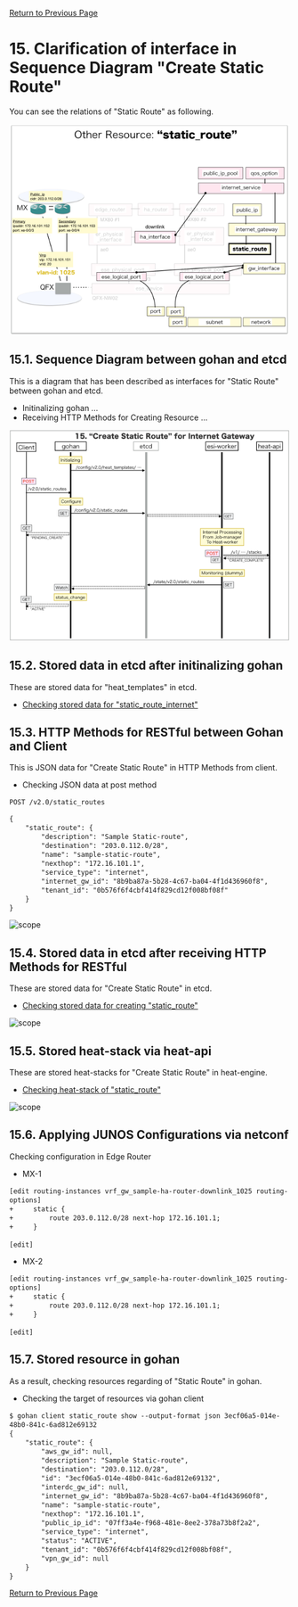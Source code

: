[Return to Previous Page](00_internet_gateway.md)

# 15. Clarification of interface in Sequence Diagram "Create Static Route"
You can see the relations of "Static Route" as following.

![Static Route](resource/gohan_investigate_for_inetgw.016.png)

## 15.1. Sequence Diagram between gohan and etcd
This is a diagram that has been described as interfaces for "Static Route" between gohan and etcd.

* Initinalizing gohan ...
* Receiving HTTP Methods for Creating Resource ...

![Create Static Route](diag/ESI_Sequence_Diagram_for_Internet_Gateway.019.png)

## 15.2. Stored data in etcd after initinalizing gohan
These are stored data for "heat_templates" in etcd.

* [Checking stored data for "static_route_internet"](../heat_template/static_route_internet.md)


## 15.3. HTTP Methods for RESTful between Gohan and Client
This is JSON data for "Create Static Route" in HTTP Methods from client.

* Checking JSON data at post method
```
POST /v2.0/static_routes
```
```
{
    "static_route": {
        "description": "Sample Static-route",
        "destination": "203.0.112.0/28",
        "name": "sample-static-route",
        "nexthop": "172.16.101.1",
        "service_type": "internet",
        "internet_gw_id": "8b9ba87a-5b28-4c67-ba04-4f1d436960f8",
        "tenant_id": "0b576f6f4cbf414f829cd12f008bf08f"
    }
}
```
![scope](../images/esi_interface.004.png)


## 15.4. Stored data in etcd after receiving HTTP Methods for RESTful
These are stored data for "Create Static Route" in etcd.

* [Checking stored data for creating "static_route"](stored_in_etcd/CreateStaticRoute_01.md)

![scope](../images/esi_interface.005.png)


## 15.5. Stored heat-stack via heat-api
These are stored heat-stacks for "Create Static Route" in heat-engine.

* [Checking heat-stack of "static_route"](heat-stack/CreateStaticRoute_01.md)

![scope](../images/esi_interface.006.png)

## 15.6. Applying JUNOS Configurations via netconf
Checking configuration in Edge Router

* MX-1
```
[edit routing-instances vrf_gw_sample-ha-router-downlink_1025 routing-options]
+     static {
+         route 203.0.112.0/28 next-hop 172.16.101.1;
+     }

[edit]
```

* MX-2
```
[edit routing-instances vrf_gw_sample-ha-router-downlink_1025 routing-options]
+     static {
+         route 203.0.112.0/28 next-hop 172.16.101.1;
+     }

[edit]
```


## 15.7. Stored resource in gohan
As a result, checking resources regarding of "Static Route" in gohan.

* Checking the target of resources via gohan client
```
$ gohan client static_route show --output-format json 3ecf06a5-014e-48b0-841c-6ad812e69132
{
    "static_route": {
        "aws_gw_id": null,
        "description": "Sample Static-route",
        "destination": "203.0.112.0/28",
        "id": "3ecf06a5-014e-48b0-841c-6ad812e69132",
        "interdc_gw_id": null,
        "internet_gw_id": "8b9ba87a-5b28-4c67-ba04-4f1d436960f8",
        "name": "sample-static-route",
        "nexthop": "172.16.101.1",
        "public_ip_id": "07ff3a4e-f968-481e-8ee2-378a73b8f2a2",
        "service_type": "internet",
        "status": "ACTIVE",
        "tenant_id": "0b576f6f4cbf414f829cd12f008bf08f",
        "vpn_gw_id": null
    }
}
```

[Return to Previous Page](00_internet_gateway.md)
